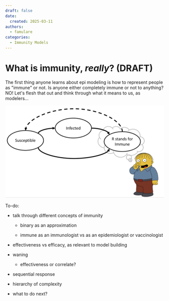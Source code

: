 ```yaml
---
draft: false
date: 
  created: 2025-03-11
authors:
  - famulare
categories:
  - Immunity Models
---
```


# What is immunity, *really*? (DRAFT)

The first thing anyone learns about epi modeling is how to represent people as "immune" or not. Is anyone either completely immune or not to anything? NO! Let's flesh that out and think through what it means to us, as modelers...

![SIRS_Ralph.png](../assets/what-is-immunity-really/SIRS-Ralph.png)

<!-- more -->

To-do:

-   talk through different concepts of immunity

    -   binary as an approximation

    -   immune as an immunologist vs as an epidemiologist or vaccinologist

-   effectiveness vs efficacy, as relevant to model building

-   waning

    -   effectiveness or correlate?

-   sequential response

-   hierarchy of complexity

-   what to do next?

